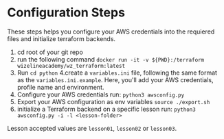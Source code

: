 # Configuration Steps
These steps helps you configure your AWS credentials into the requiered files and initialize terraform backends.

1. cd root of your git repo
2. run the following command `docker run -it -v ${PWD}:/terraform wizelineacademy/wz_terraform:latest`
3. Run `cd python`
4.create a `variables.ini` file, following the same format as the `variables.ini.example`. Here, you'll add your AWS credentials, profile name and environment.
5. Configure your AWS credentials run: `python3 awsconfig.py`
6. Export your AWS configuration as env variables `source ./export.sh`
7. initialize a Terraform backend on a specific lesson run:
`python3 awsconfig.py -i -l <lesson-folder>`

Lesson accepted values are `lesson01`, `lesson02` or `lesson03`.
